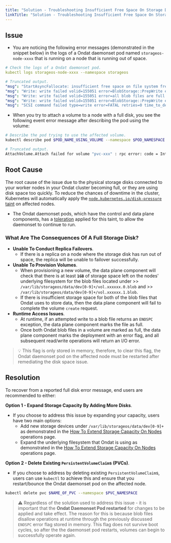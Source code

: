 ```yaml
---
title: "Solution - Troubleshooting Insufficient Free Space On Storage Disks Attached To Nodes"
linkTitle: "Solution - Troubleshooting Insufficient Free Space On Storage Disks Attached To Nodes"
---
```


## Issue

- You are noticing the following error messages (demonstrated in the snippet below) in the logs of a Ondat daemonset pod named `storageos-node-xxxx` that is running on a node that is running out of space.

```yaml
# Check the logs of a Ondat daemonset pod.
kubectl logs storageos-node-xxxx --namespace storageos

# Truncated output.
"msg": "StartAsyncFallocate: insufficient free space on file system free_space=1048305664 required_free_space=1073741824",
"msg": "Write: write failed volid=155051 error=BlobStorage::PrepWrite encountered a previous IO error preventing future IO for safety",
"msg": "Write: write failed volid=155051 error=all blob files are full - can not complete write",
"msg": "Write: write failed volid=155051 error=BlobStorage::PrepWrite encountered a previous IO error preventing future IO for safety",
"msg": "SCSI command failed type=write error=FATAL retries=0 time_to_deadline_secs=89",
```

- When you try to attach a volume to a node with a full disk, you see the following event error message after describing the pod using the volume:

```bash
# Describe the pod trying to use the affected volume.
kubectl describe pod $POD_NAME_USING_VOLUME --namespace $POD_NAMESPACE

# Truncated output.
AttachVolume.Attach failed for volume "pvc-xxx" : rpc error: code = Internal desc = internal error: rpc error: code = Internal desc = rpc error: code = Internal desc = fs: STATUS_FORBIDDEN: create failed in Notify handler error=Failed to create LUN for FsConfigVolume{volume_id=
```

## Root Cause

The root cause of the issue due to the physical storage disks connected to your worker nodes in your Ondat cluster becoming full, or they are using disk space too quickly. To reduce the chances of downtime in the cluster, Kubernetes will automatically apply the [`node.kubernetes.io/disk-pressure` taint](https://kubernetes.io/docs/concepts/scheduling-eviction/taint-and-toleration/#taint-based-evictions) on affected nodes.

- The Ondat daemonset pods, which have the control and data plane components, has a [toleration](https://kubernetes.io/docs/concepts/scheduling-eviction/taint-and-toleration/) applied for this taint, to allow the daemonset to continue to run.

### What Are The Consequences Of A Full Storage Disk?

- **Unable To Conduct Replica Failovers**.
  - If there is a replica on a node where the storage disk has run out of space, the replica will be unable to failover successfully.
- **Unable To Provision Volumes**.
  - When provisioning a new volume, the data plane component will check that there is at least **`1GB`** of storage space left on the nodes' underlying filesystem for the blob files located under >> `/var/lib/storageos/data/dev[0-9]+/vol.xxxxxx.0.blob` and >> `/var/lib/storageos/data/dev[0-9]+/vol.xxxxxx.1.blob`.
  - If there is insufficient storage space for both of the blob files that Ondat uses to store data, then the data plane component will fail to complete the volume `create` request.
- **Runtime Access Issues**.
  - At runtime, if an attempted write to a blob file returns an `ENOSPC` exception, the data plane component marks the file as full.
  - Once both Ondat blob files in a volume are marked as full, the data plane component marks the deployment with an error flag, and all subsequent read/write operations will return an I/O error.

> 💡 This flag is only stored in memory, therefore, to clear this flag, the Ondat daemonset pod on the affected node must be restarted after remediating the disk space issue.

## Resolution

To recover from a reported full disk error message, end users are recommended to either:

**Option 1 - Expand Storage Capacity By Adding More Disks**.
 - If you choose to address this issue by expanding your capacity, users have two main options:
   - Add new storage devices under `/var/lib/storageos/data/dev[0-9]+` as demonstrated in the [How To Extend Storage Capacity On Nodes](https://docs.ondat.io/docs/operations/managing-host-storage/) operations page.
   - Expand the underlying filesystem that Ondat is using as demonstrated in the [How To Extend Storage Capacity On Nodes](https://docs.ondat.io/docs/operations/managing-host-storage/) operations page.

**Option 2 - Delete Existing `PersistentVolumeClaim`s (PVCs)**.
 - If you choose to address by deleting existing `PersistentVolumeClaim`s, users can use `kubectl` to achieve this and ensure that you restart/bounce the Ondat daemonset pod on the affected node.

```bash
kubectl delete pvc $NAME_OF_PVC --namespace $PVC_NAMESPACE
```

> ⚠️ Regardless of the solution used to address this issue - it is important that the **Ondat Daemonset Pod restarted** for changes to be applied and take effect. The reason for this is because blob files disallow operations at runtime through the previously discussed `ENOSPC` error flag stored in memory. This flag does not survive boot cycles, so after the the daemonset pod restarts, volumes can begin to successfully operate again.
